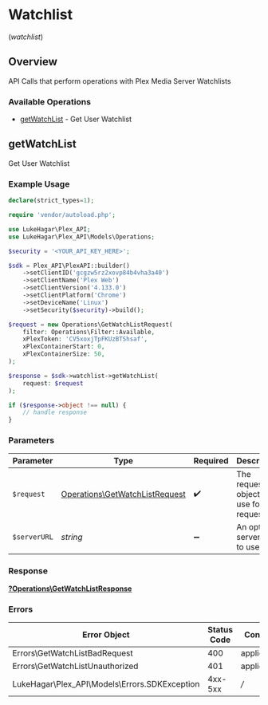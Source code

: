 # Watchlist
(*watchlist*)

## Overview

API Calls that perform operations with Plex Media Server Watchlists


### Available Operations

* [getWatchList](#getwatchlist) - Get User Watchlist

## getWatchList

Get User Watchlist

### Example Usage

```php
declare(strict_types=1);

require 'vendor/autoload.php';

use LukeHagar\Plex_API;
use LukeHagar\Plex_API\Models\Operations;

$security = '<YOUR_API_KEY_HERE>';

$sdk = Plex_API\PlexAPI::builder()
    ->setClientID('gcgzw5rz2xovp84b4vha3a40')
    ->setClientName('Plex Web')
    ->setClientVersion('4.133.0')
    ->setClientPlatform('Chrome')
    ->setDeviceName('Linux')
    ->setSecurity($security)->build();

$request = new Operations\GetWatchListRequest(
    filter: Operations\Filter::Available,
    xPlexToken: 'CV5xoxjTpFKUzBTShsaf',
    xPlexContainerStart: 0,
    xPlexContainerSize: 50,
);

$response = $sdk->watchlist->getWatchList(
    request: $request
);

if ($response->object !== null) {
    // handle response
}
```

### Parameters

| Parameter                                                                        | Type                                                                             | Required                                                                         | Description                                                                      |
| -------------------------------------------------------------------------------- | -------------------------------------------------------------------------------- | -------------------------------------------------------------------------------- | -------------------------------------------------------------------------------- |
| `$request`                                                                       | [Operations\GetWatchListRequest](../../Models/Operations/GetWatchListRequest.md) | :heavy_check_mark:                                                               | The request object to use for the request.                                       |
| `$serverURL`                                                                     | *string*                                                                         | :heavy_minus_sign:                                                               | An optional server URL to use.                                                   |

### Response

**[?Operations\GetWatchListResponse](../../Models/Operations/GetWatchListResponse.md)**

### Errors

| Error Object                                  | Status Code                                   | Content Type                                  |
| --------------------------------------------- | --------------------------------------------- | --------------------------------------------- |
| Errors\GetWatchListBadRequest                 | 400                                           | application/json                              |
| Errors\GetWatchListUnauthorized               | 401                                           | application/json                              |
| LukeHagar\Plex_API\Models\Errors.SDKException | 4xx-5xx                                       | */*                                           |

